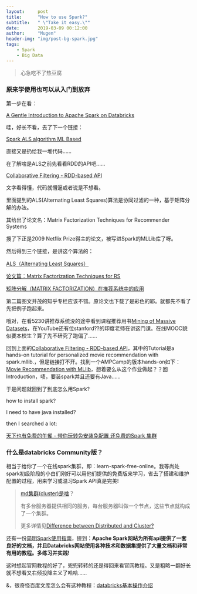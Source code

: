 ```yaml
---
layout:     post
title:      "How to use Spark?"
subtitle:   " \"Take it easy.\""
date:       2019-03-09 00:12:00
author:     "Mugen"
header-img: "img/post-bg-spark.jpg"
tags:
    - Spark
    - Big Data
---
```


> 心急吃不了热豆腐

### 原来学使用也可以从入门到放弃

第一步在看：

[A Gentle Introduction to Apache Spark on Databricks](https://databricks-prod-cloudfront.cloud.databricks.com/public/4027ec902e239c93eaaa8714f173bcfc/4999972933037924/3726004726361689/8135547933712821/latest.html)

哇，好长不看，去了下一个链接：

[Spark ALS algorithm ML Based](https://databricks-prod-cloudfront.cloud.databricks.com/public/4027ec902e239c93eaaa8714f173bcfc/4999972933037924/899848065201823/8135547933712821/latest.html)

直接又是扔给我一堆代码……

在了解啥是ALS之前先看看RDD的API吧……

[Collaborative Filtering - RDD-based API](https://spark.apache.org/docs/2.1.1/mllib-collaborative-filtering.html)

文字看得懂，代码就懵逼或者说是不想看。

里面提到的ALS(Alternating Least Squares)算法是协同过滤的一种，基于矩阵分解的办法。

其给出了论文名：Matrix Factorization Techniques for Recommender Systems

搜了下正是2009 Netflix Prize得主的论文，被写进Spark的MLLib库了呀。

然后得到三个链接，是讲这个算法的：

[ALS（Alternating Least Squares）](https://blog.csdn.net/qq_33626989/article/details/82011481)

[论文篇：Matrix Factorization Techniques for RS](https://zhuanlan.zhihu.com/p/28577447?group_id=881547532893851649)

[矩阵分解（MATRIX FACTORIZATION）在推荐系统中的应用](https://blog.csdn.net/lissanwen/article/details/51214275)

第二篇图文并茂的知乎专栏应该不错。原论文也下载了是彩色的耶。就都先不看了先把例子跑起来。

哦对，在看5230讲推荐系统没的途中看到课程推荐用书[Mining of Massive Datasets](http://www.mmds.org/#book)，在YouTube还有位stanford??的印度老师在讲这门课。在线MOOC貌似要本校生？算了先不研究了跑偏了……


回到上面的[Collaborative Filtering - RDD-based API](https://spark.apache.org/docs/2.1.1/mllib-collaborative-filtering.html)，其中的Tutorial是a hands-on tutorial for personalized movie recommendation with spark.mllib.，但是链接打不开。找到一个AMPCamp的版本hands-on如下：[Movie Recommendation with MLlib](http://ampcamp.berkeley.edu/5/exercises/movie-recommendation-with-mllib.html)，想着要么从这个作业做起？？回Introduction，啧，要装spark并且还要有Java……

于是问题就回到了到底怎么用Spark?

how to install spark?

I need to have java installed?

then I searched a lot:

[天下也有免费的午餐 - 带你玩转免安装免配置 还免费的Spark 集群](https://www.flyml.net/2016/08/19/learn-spark-free-online/)

### 什么是databricks Community版？

相当于给你了一个在线spark集群，即：learn-spark-free-online。我等尚处spark初级阶段的小白们刚好可以用他们提供的免费版来学习，省去了搭建和维护配置的过程，用来学习或温习Spark API真是完美!

> [md集群(cluster)是啥](https://www.zhihu.com/question/20004877/answer/282033178)？
> 
> 有多台服务器提供相同的服务，每台服务器叫做一个节点，这些节点就构成了一个集群。
> 
> 更多详情见[Difference between Distributed and Cluster?](https://vida42.github.io/2019/03/09/distributed&cluster/)



还有一份[简明Spark使用指南](http://www.voidcn.com/article/p-oyyjfixg-brm.html)，提到：**Apache Spark网站为所有api提供了一套良好的文档，并且Databricks网站使用各种技术和数据集提供了大量文档和非常有用的教程。多练习并实践!**

这时想起官网教程的好了，兜兜转转的还是得回来看官网教程。又是粗略一翻好长就不想看又右倾投降主义了哈哈……

&，很奇怪百度文库怎么会有这种教程：[databricks基本操作介绍](https://wenku.baidu.com/view/b9ff3a062379168884868762caaedd3383c4b517.html)

